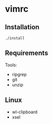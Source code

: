 # vimrc

## Installation

```shell
./install
```

## Requirements

Tools:

- ripgrep
- git
- unzip

## Linux

- wl-clipboard
- xsel
